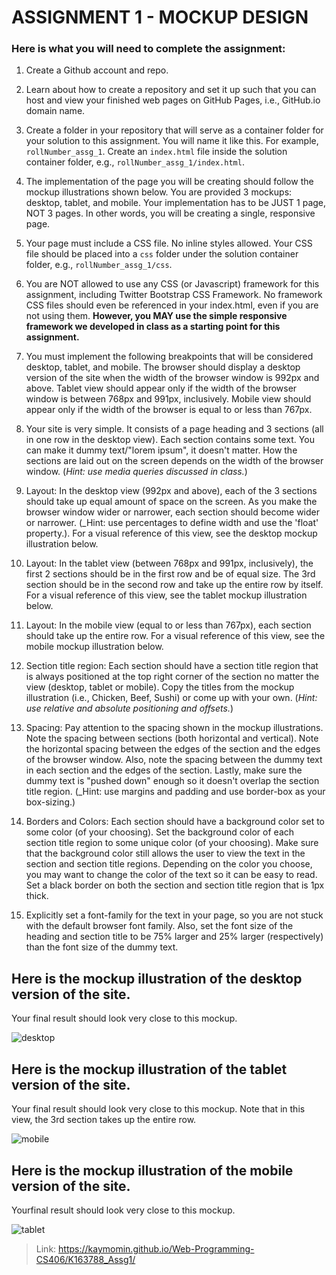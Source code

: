 # ASSIGNMENT 1 - MOCKUP DESIGN

### Here is what you will need to complete the assignment:

1.  Create a Github account and repo.

2.  Learn about how to create a repository and set it up such that you
    can host and view your finished web pages on GitHub Pages, i.e.,
    GitHub.io domain name.

3.  Create a folder in your repository that will serve as a container
    folder for your solution to this assignment. You will name it like
    this. For example, `rollNumber_assg_1`. Create an `index.html` file
    inside the solution container folder, e.g.,
    `rollNumber_assg_1/index.html`.

4.  The implementation of the page you will be creating should follow
    the mockup illustrations shown below. You are provided 3 mockups:
    desktop, tablet, and mobile. Your implementation has to be JUST 1
    page, NOT 3 pages. In other words, you will be creating a single,
    responsive page.

5.  Your page must include a CSS file. No inline styles allowed. Your
    CSS file should be placed into a `css` folder under the solution
    container folder, e.g., `rollNumber_assg_1/css`.

6.  You are NOT allowed to use any CSS (or Javascript) framework for
    this assignment, including Twitter Bootstrap CSS Framework. No
    framework CSS files should even be referenced in your index.html,
    even if you are not using them. **However, you MAY use the simple
    responsive framework we developed in class as a starting point for
    this assignment.**

7.  You must implement the following breakpoints that will be considered
    desktop, tablet, and mobile. The browser should display a desktop
    version of the site when the width of the browser window is 992px
    and above. Tablet view should appear only if the width of the
    browser window is between 768px and 991px, inclusively. Mobile view
    should appear only if the width of the browser is equal to or less
    than 767px.

8.  Your site is very simple. It consists of a page heading and 3
    sections (all in one row in the desktop view). Each section contains
    some text. You can make it dummy text/"lorem ipsum", it doesn't
    matter. How the sections are laid out on the screen depends on the
    width of the browser window. (*Hint: use media queries discussed in
    class.*)

9.  Layout: In the desktop view (992px and above), each of the 3
    sections should take up equal amount of space on the screen. As you
    make the browser window wider or narrower, each section should
    become wider or narrower. (\_Hint: use percentages to define width
    and use the 'float' property.). For a visual reference of this view,
    see the desktop mockup illustration below.

10. Layout: In the tablet view (between 768px and 991px, inclusively),
    the first 2 sections should be in the first row and be of equal
    size. The 3rd section should be in the second row and take up the
    entire row by itself. For a visual reference of this view, see the
    tablet mockup illustration below.

11. Layout: In the mobile view (equal to or less than 767px), each
    section should take up the entire row. For a visual reference of
    this view, see the mobile mockup illustration below.

12. Section title region: Each section should have a section title
    region that is always positioned at the top right corner of the
    section no matter the view (desktop, tablet or mobile). Copy the
    titles from the mockup illustration (i.e., Chicken, Beef, Sushi) or
    come up with your own. (*Hint: use relative and absolute positioning
    and offsets.*)

13. Spacing: Pay attention to the spacing shown in the mockup
    illustrations. Note the spacing between sections (both horizontal
    and vertical). Note the horizontal spacing between the edges of the
    section and the edges of the browser window. Also, note the spacing
    between the dummy text in each section and the edges of the section.
    Lastly, make sure the dummy text is "pushed down" enough so it
    doesn't overlap the section title region. (\_Hint: use margins and
    padding and use border-box as your box-sizing.)

14. Borders and Colors: Each section should have a background color set
    to some color (of your choosing). Set the background color of each
    section title region to some unique color (of your choosing). Make
    sure that the background color still allows the user to view the
    text in the section and section title regions. Depending on the
    color you choose, you may want to change the color of the text so it
    can be easy to read. Set a black border on both the section and
    section title region that is 1px thick.

15. Explicitly set a font-family for the text in your page, so you are
    not stuck with the default browser font family. Also, set the font
    size of the heading and section title to be 75% larger and 25%
    larger (respectively) than the font size of the dummy text.

## Here is the mockup illustration of the desktop version of the site. 
Your final result should look very close to this mockup.

![desktop](https://user-images.githubusercontent.com/44579545/74011768-6e2e0880-49aa-11ea-9474-15a605202d05.png)

## Here is the mockup illustration of the tablet version of the site. 
Your final result should look very close to this mockup. Note that in this
view, the 3rd section takes up the entire row.

![mobile](https://user-images.githubusercontent.com/44579545/74011774-7128f900-49aa-11ea-98d8-b34dd84d66d1.png)

## Here is the mockup illustration of the mobile version of the site. 
Yourfinal result should look very close to this mockup.

![tablet](https://user-images.githubusercontent.com/44579545/74011787-7a19ca80-49aa-11ea-8319-c0bb811184cb.png)

> Link: https://kaymomin.github.io/Web-Programming-CS406/K163788_Assg1/
